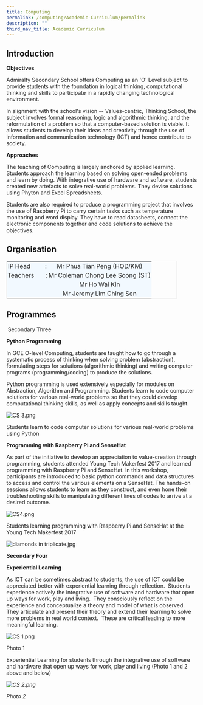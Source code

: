```yaml
---
title: Computing
permalink: /computing/Academic-Curriculum/permalink
description: ""
third_nav_title: Academic Curriculum
---
```

Introduction
------------

**Objectives**

Admiralty Secondary School offers Computing as an 'O' Level subject to provide students with the foundation in logical thinking, computational thinking and skills to participate in a rapidly changing technological environment.

In alignment with the school's vision -- Values-centric, Thinking School, the subject involves formal reasoning, logic and algorithmic thinking, and the reformulation of a problem so that a computer-based solution is viable. It allows students to develop their ideas and creativity through the use of information and communication technology (ICT) and hence contribute to society.

**Approaches**

The teaching of Computing is largely anchored by applied learning. Students approach the learning based on solving open-ended problems and learn by doing. With integrative use of hardware and software, students created new artefacts to solve real-world problems. They devise solutions using Phyton and Excel Spreadsheets.  

Students are also required to produce a programming project that involves the use of Raspberry Pi to carry certain tasks such as temperature monitoring and word display. They have to read datasheets, connect the electronic components together and code solutions to achieve the objectives.

Organisation
------------

<table border="0" class="iveo_table ives_tab_blue" style="margin: 0px; outline: 0px; padding: 0px; border: 1px solid rgb(234, 234, 234); height: 100px; width: 449px;"><tbody style="margin: 0px; outline: 0px; padding: 0px;"><tr style="margin: 0px; outline: 0px; padding: 0px;"><td style="margin: 0px; outline: 0px; padding: 2px; text-align: center; background-color: rgb(242, 249, 255); color: rgb(34, 34, 34);">IP Head &nbsp;&nbsp;&nbsp;&nbsp;&nbsp;&nbsp;&nbsp; :</td><td style="margin: 0px; outline: 0px; padding: 2px; text-align: center; background-color: rgb(242, 249, 255); color: rgb(34, 34, 34);">Mr Phua Tian Peng (HOD/KM)</td></tr><tr style="margin: 0px; outline: 0px; padding: 0px;"><td style="margin: 0px; outline: 0px; padding: 2px; text-align: center; background-color: rgb(242, 249, 255); color: rgb(34, 34, 34);">Teachers &nbsp; &nbsp; &nbsp; :</td><td style="margin: 0px; outline: 0px; padding: 2px; text-align: center; background-color: rgb(242, 249, 255); color: rgb(34, 34, 34);">Mr Coleman Chong Lee Soong (ST)</td></tr><tr style="margin: 0px; outline: 0px; padding: 0px;"><td style="margin: 0px; outline: 0px; padding: 2px; text-align: center; background-color: rgb(242, 249, 255); color: rgb(34, 34, 34);"></td><td style="margin: 0px; outline: 0px; padding: 2px; text-align: center; background-color: rgb(242, 249, 255); color: rgb(34, 34, 34);">Mr Ho Wai Kin</td></tr><tr style="margin: 0px; outline: 0px; padding: 0px;"><td style="margin: 0px; outline: 0px; padding: 2px; text-align: center; background-color: rgb(242, 249, 255); color: rgb(34, 34, 34);"></td><td style="margin: 0px; outline: 0px; padding: 2px; text-align: center; background-color: rgb(242, 249, 255); color: rgb(34, 34, 34);">Mr Jeremy Lim Ching Sen</td></tr></tbody></table>

Programmes
----------

 Secondary Three  

**Python Programming**  
  
In GCE O-level Computing, students are taught how to go through a systematic process of thinking when solving problem (abstraction), formulating steps for solutions (algorithmic thinking) and writing computer programs (programming/coding) to produce the solutions.  
  
Python programming is used extensively especially for modules on Abstraction, Algorithm and Programming. Students learn to code computer solutions for various real-world problems so that they could develop computational thinking skills, as well as apply concepts and skills taught.

![CS 3.png](https://admiraltysec.moe.edu.sg/qql/slot/u752/Academic%20Curriculum%20&%20Applied%20Learning%20P/Academic%20Curriculum/Computer%20Studies/CS%203.png)

Students learn to code computer solutions for various real-world problems using Python  

**Programming with Raspberry Pi and SenseHat**

  

As part of the initiative to develop an appreciation to value-creation through programming, students attended Young Tech Makerfest 2017 and learned programming with Raspberry Pi and SenseHat. In this workshop, participants are introduced to basic python commands and data structures to access and control the various elements on a SenseHat. The hands-on sessions allows students to learn as they construct, and even hone their troubleshooting skills to manipulating different lines of codes to arrive at a desired outcome.

![CS4.png](https://admiraltysec.moe.edu.sg/qql/slot/u752/Academic%20Curriculum%20&%20Applied%20Learning%20P/Academic%20Curriculum/Computer%20Studies/CS4.png)

Students learning programming with Raspberry Pi and SenseHat at the Young Tech Makerfest 2017  

![diamonds in triplicate.jpg](https://admiraltysec.moe.edu.sg/qql/slot/u752/diamonds%20in%20triplicate.jpg)

**Secondary Four**

**Experiential Learning**

As ICT can be sometimes abstract to students, the use of ICT could be appreciated better with experiential learning through reflection.  Students experience actively the integrative use of software and hardware that open up ways for work, play and living.  They consciously reflect on the experience and conceptualize a theory and model of what is observed.  They articulate and present their theory and extend their learning to solve more problems in real world context.  These are critical leading to more meaningful learning.

![CS 1.png](https://admiraltysec.moe.edu.sg/qql/slot/u752/Academic%20Curriculum%20&%20Applied%20Learning%20P/Academic%20Curriculum/Computer%20Studies/CS%201.png)

Photo 1



Experiential Learning for students through the integrative use of software and hardware that open up ways for work, play and living (Photo 1 and 2 above and below)

_![CS 2.png](https://admiraltysec.moe.edu.sg/qql/slot/u752/Academic%20Curriculum%20&%20Applied%20Learning%20P/Academic%20Curriculum/Computer%20Studies/CS%202.png)_

_Photo 2_